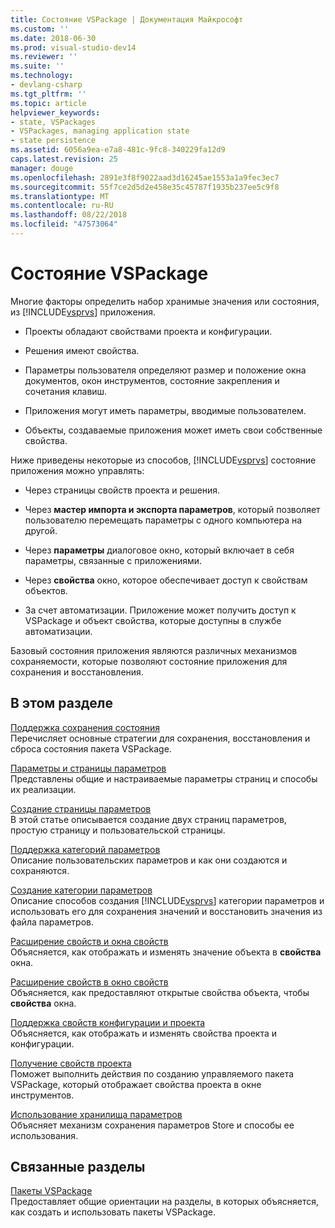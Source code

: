 ```yaml
---
title: Состояние VSPackage | Документация Майкрософт
ms.custom: ''
ms.date: 2018-06-30
ms.prod: visual-studio-dev14
ms.reviewer: ''
ms.suite: ''
ms.technology:
- devlang-csharp
ms.tgt_pltfrm: ''
ms.topic: article
helpviewer_keywords:
- state, VSPackages
- VSPackages, managing application state
- state persistence
ms.assetid: 6056a9ea-e7a8-481c-9fc8-340229fa12d9
caps.latest.revision: 25
manager: douge
ms.openlocfilehash: 2891e3f8f9022aad3d16245ae1553a1a9fec3ec7
ms.sourcegitcommit: 55f7ce2d5d2e458e35c45787f1935b237ee5c9f8
ms.translationtype: MT
ms.contentlocale: ru-RU
ms.lasthandoff: 08/22/2018
ms.locfileid: "47573064"
---
```

# <a name="vspackage-state"></a>Состояние VSPackage
Многие факторы определить набор хранимые значения или состояния, из [!INCLUDE[vsprvs](../includes/vsprvs-md.md)] приложения.  
  
-   Проекты обладают свойствами проекта и конфигурации.  
  
-   Решения имеют свойства.  
  
-   Параметры пользователя определяют размер и положение окна документов, окон инструментов, состояние закрепления и сочетания клавиш.  
  
-   Приложения могут иметь параметры, вводимые пользователем.  
  
-   Объекты, создаваемые приложения может иметь свои собственные свойства.  
  
 Ниже приведены некоторые из способов, [!INCLUDE[vsprvs](../includes/vsprvs-md.md)] состояние приложения можно управлять:  
  
-   Через страницы свойств проекта и решения.  
  
-   Через **мастер импорта и экспорта параметров**, который позволяет пользователю перемещать параметры с одного компьютера на другой.  
  
-   Через **параметры** диалоговое окно, который включает в себя параметры, связанные с приложениями.  
  
-   Через **свойства** окно, которое обеспечивает доступ к свойствам объектов.  
  
-   За счет автоматизации. Приложение может получить доступ к VSPackage и объект свойства, которые доступны в службе автоматизации.  
  
 Базовый состояния приложения являются различных механизмов сохраняемости, которые позволяют состояние приложения для сохранения и восстановления.  
  
## <a name="in-this-section"></a>В этом разделе  
 [Поддержка сохранения состояния](../misc/support-for-state-persistence.md)  
 Перечисляет основные стратегии для сохранения, восстановления и сброса состояния пакета VSPackage.  
  
 [Параметры и страницы параметров](../extensibility/internals/options-and-options-pages.md)  
 Представлены общие и настраиваемые параметры страниц и способы их реализации.  
  
 [Создание страницы параметров](../extensibility/creating-an-options-page.md)  
 В этой статье описывается создание двух страниц параметров, простую страницу и пользовательской страницы.  
  
 [Поддержка категорий параметров](../misc/support-for-settings-categories.md)  
 Описание пользовательских параметров и как они создаются и сохраняются.  
  
 [Создание категории параметров](../extensibility/creating-a-settings-category.md)  
 Описание способов создания [!INCLUDE[vsprvs](../includes/vsprvs-md.md)] категории параметров и использовать его для сохранения значений и восстановить значения из файла параметров.  
  
 [Расширение свойств и окна свойств](../extensibility/extending-properties-and-the-property-window.md)  
 Объясняется, как отображать и изменять значение объекта в **свойства** окна.  
  
 [Расширение свойств в окно свойств](../extensibility/exposing-properties-to-the-properties-window.md)  
 Объясняется, как предоставляют открытые свойства объекта, чтобы **свойства** окна.  
  
 [Поддержка свойств конфигурации и проекта](../extensibility/internals/support-for-project-and-configuration-properties.md)  
 Объясняется, как отображать и изменять свойства проекта и конфигурации.  
  
 [Получение свойств проекта](../extensibility/getting-project-properties.md)  
 Поможет выполнить действия по созданию управляемого пакета VSPackage, который отображает свойства проекта в окне инструментов.  
  
 [Использование хранилища параметров](../extensibility/using-the-settings-store.md)  
 Объясняет механизм сохранения параметров Store и способы ее использования.  
  
## <a name="related-sections"></a>Связанные разделы  
 [Пакеты VSPackage](../extensibility/internals/vspackages.md)  
 Предоставляет общие ориентации на разделы, в которых объясняется, как создать и использовать пакеты VSPackage.